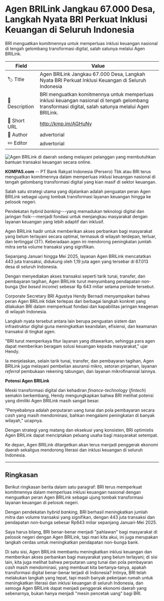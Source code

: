 # Agen BRILink Jangkau 67.000 Desa, Langkah Nyata BRI Perkuat Inklusi Keuangan di Seluruh Indonesia

BRI menguatkan komitmennya untuk memperluas inklusi keuangan nasional di tengah gelombang transformasi digital, salah satunya melalui Agen BRILink.

| Field         | Value                                                       |
|---------------|-------------------------------------------------------------|
| 🏷️ Title       | Agen BRILink Jangkau 67.000 Desa, Langkah Nyata BRI Perkuat Inklusi Keuangan di Seluruh Indonesia |
| 📝 Description | BRI menguatkan komitmennya untuk memperluas inklusi keuangan nasional di tengah gelombang transformasi digital, salah satunya melalui Agen BRILink. |
| 🔗 Short URL   | http://kmp.im/AGHuNy |
| 👤 Author      | advertorial |
| ✏️ Editor      | advertorial |

![Agen BRILink di daerah sedang melayani pelanggan yang membutuhkan bantuan transaksi keuangan secara online.](https://asset.kompas.com/crops/1VfudjSOKd9tvq5LDZ1e7gRzcmw=/0x0:780x520/750x500/data/photo/2025/06/16/684f94cc80b1b.jpeg)

**KOMPAS.com** -- PT Bank Rakyat Indonesia (Persero) Tbk atau BRI terus menguatkan komitmennya dalam memperluas inklusi keuangan nasional di tengah gelombang transformasi digital yang kian masif di sektor keuangan.

Salah satu strategi utama yang dijalankan adalah penguatan peran Agen BRILink sebagai ujung tombak transformasi layanan keuangan hingga ke pelosok negeri.

Pendekatan *hybrid banking*---yang memadukan teknologi digital dan jaringan fisik---menjadi fondasi untuk menjangkau masyarakat dengan layanan keuangan yang lebih adaptif dan inklusif.

Agen BRILink hadir untuk memberikan akses perbankan bagi masyarakat yang belum terlayani secara optimal, termasuk di wilayah terdepan, terluar, dan tertinggal (3T). Keberadaan agen ini mendorong peningkatan jumlah mitra serta volume transaksi yang signifikan.

Sepanjang Januari hingga Mei 2025, layanan Agen BRILink mencatatkan 443 juta transaksi, didukung oleh 1,19 juta agen yang tersebar di 67.013 desa di seluruh Indonesia.

Dengan menyediakan akses transaksi seperti tarik tunai, transfer, dan pembayaran tagihan, Agen BRILink turut menyumbang pendapatan non-bunga (*fee based income*) sebesar Rp 643 miliar selama periode tersebut.

Corporate Secretary BRI Agustya Hendy Bernadi menyampaikan bahwa peran Agen BRILink tidak terlepas dari berbagai langkah konkret yang dilakukan BRI dalam memperkuat fondasi dan kapabilitas jaringan keagenan di wilayah Indonesia.

Langkah nyata tersebut antara lain berupa penguatan sistem dan infrastruktur digital guna meningkatkan keandalan, efisiensi, dan keamanan transaksi di tingkat agen.

"BRI turut memperkaya fitur layanan yang ditawarkan, sehingga para agen dapat memberikan beragam solusi keuangan kepada masyarakat," ujar Hendy.

Ia menjelaskan, selain tarik tunai, transfer, dan pembayaran tagihan, Agen BRILink juga melayani pembelian asuransi mikro, setoran pinjaman, layanan *referral* pembukaan rekening tabungan, dan layanan mikrofinansial lainnya.

**Potensi Agen BRILink**

Meski transformasi digital dan kehadiran *finance-technology* (*fintech*) semakin berkembang, Hendy mengungkapkan bahwa BRI melihat potensi yang dimiliki Agen BRILink masih sangat besar.

"Penyebabnya adalah perputaran uang tunai dan pola pembayaran secara *cash* yang masih mendominasi, bahkan mengalami peningkatan di banyak wilayah," ucapnya.

Dengan strategi yang matang dan eksekusi yang konsisten, BRI optimistis Agen BRILink dapat menciptakan peluang usaha bagi masyarakat setempat.

Ke depan, Agen BRILink ditargetkan akan terus menjadi penggerak ekonomi daerah sekaligus mendorong literasi dan inklusi keuangan di seluruh Indonesia.

---
## Ringkasan

Berikut ringkasan berita dalam satu paragraf: BRI terus memperkuat komitmennya dalam memperluas inklusi keuangan nasional dengan menguatkan peran Agen BRILink sebagai ujung tombak transformasi layanan keuangan di pelosok negeri.

 Dengan pendekatan *hybrid banking*, BRI berhasil meningkatkan jumlah mitra dan volume transaksi yang signifikan, dengan 443 juta transaksi dan pendapatan non-bunga sebesar Rp643 miliar sepanjang Januari-Mei 2025.



Saya harus bilang, BRI benar-benar menjadi "pahlawan" bagi masyarakat di pelosok negeri dengan Agen BRILink, tapi mari kita akui, ini juga merupakan langkah cerdas untuk meningkatkan pendapatan non-bunga bank.

 Di satu sisi, Agen BRILink membantu meningkatkan inklusi keuangan dan memberikan akses perbankan bagi masyarakat yang belum terlayani; di sisi lain, kita juga melihat bahwa perputaran uang tunai dan pola pembayaran *cash* masih mendominasi, yang membuat kita bertanya-tanya, apakah transformasi digital benar-benar terjadi di Indonesia? Intinya, BRI telah melakukan langkah yang tepat, tapi masih banyak pekerjaan rumah untuk meningkatkan literasi dan inklusi keuangan di seluruh Indonesia, dan semoga Agen BRILink dapat menjadi penggerak ekonomi daerah yang sebenarnya, bukan hanya menjadi "mesin pencetak uang" bagi BRI.

